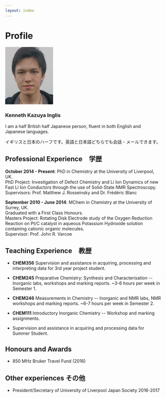 ```yaml
---
layout: index
---
```

# Profile

![Image](./images/profile.jpg)

### Kenneth Kazuya Inglis

I am a half British half Japanese person, fluent in both English and Japanese languages.

イギリスと日本のハーフです。英語と日本語どちらでも会話・メールできます。

## Professional Experience　学歴

**October 2014 - Present**: PhD in Chemistry at the University of Liverpool, UK.  
PhD Project: Investigation of Defect Chemistry and Li Ion Dynamics of new Fast Li Ion Conductors through 
the use of Solid-State NMR Spectroscopy.  
Supervisors: Prof. Matthew J. Rosseinsky and Dr. Frédéric Blanc

**September 2010 - June 2014**: MChem in Chemistry at the University of Surrey, UK.  
Graduated with a First Class Honours.  
Masters Project: Rotating Disk Electrode study of the Oxygen Reduction Reaction on Pt/C catalyst in 
aqueous Potassium Hydroxide solution containing cationic organic molecules.  
Supervisor: Prof. John R. Varcoe

## Teaching Experience　教歴

* **CHEM356** Supervision and assistance in acquiring, processing and interpreting data for 3rd year project student.

* **CHEM245** Preparative Chemistry: Synthesis and Characterisation -- Inorganic labs, workshops and marking reports. ~3-6 hours per week in Semester 1.

* **CHEM246** Measurements in Chemistry -- Inorganic and NMR labs, NMR workshops and marking reports. ~6-7 hours per week in Semester 2.

* **CHEM111** Introductory Inorganic Chemistry -- Workshop and marking assignments.

* Supervision and assistance in acquiring and processing data for Summer Student.

## Honours and Awards

* 850 MHz Bruker Travel Fund (2016)


## Other experiences その他

* President/Secretary of University of Liverpool Japan Society 2016-2017